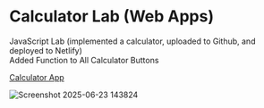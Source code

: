 # Calculator Lab (Web Apps)
JavaScript Lab (implemented a calculator, uploaded to Github, and deployed to Netlify) <br/>
Added Function to All Calculator Buttons <br/>

[Calculator App](https://smithjw10.github.io/Calculator-Web-App/index.html)

![Screenshot 2025-06-23 143824](https://github.com/user-attachments/assets/fda5d4a8-8583-4761-8d19-92e7bdd224fd)
